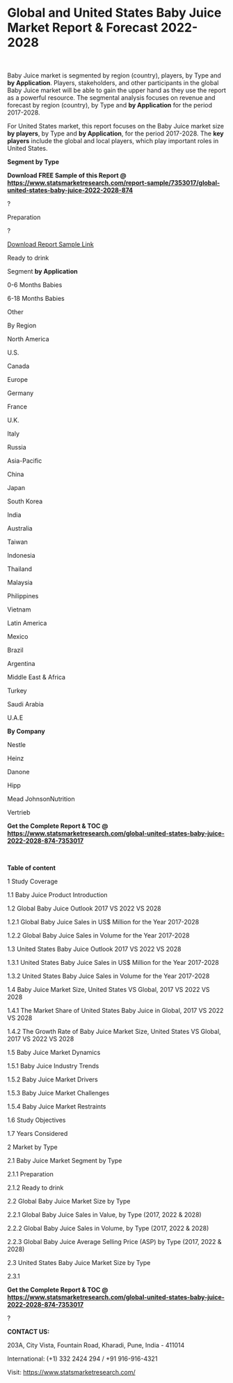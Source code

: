 <h1>Global and United States Baby Juice Market Report & Forecast 2022-2028</h1><br/><p>Baby Juice market is segmented by region (country), players, by Type and <strong>by Application</strong>. Players, stakeholders, and other participants in the global Baby Juice market will be able to gain the upper hand as they use the report as a powerful resource. The segmental analysis focuses on revenue and forecast by region (country), by Type and <strong>by Application</strong> for the period 2017-2028.</p>
 
 
 
 <p>For United States market, this report focuses on the Baby Juice market size <strong>by players</strong>, by Type and <strong>by Application</strong>, for the period 2017-2028. The <strong>key players</strong> include the global and local players, which play important roles in United States.</p>
 
 
 
 <p><strong>Segment by Type</strong></p>
 
 
 
 <div><b>Download FREE Sample of this Report @ <a href="https://www.statsmarketresearch.com/download-free-sample/7353017/global-united-states-baby-juice-2022-2028-874">https://www.statsmarketresearch.com/report-sample/7353017/global-united-states-baby-juice-2022-2028-874</a></b></div>
 
 
 
 <p>? </p>
 
 
 
 <p>Preparation</p>
 
 
 
 <p>? </p>
 
 
 
 <p><a href="https://www.statsmarketresearch.com/download-free-sample/7353017/global-united-states-baby-juice-2022-2028-874">Download Report Sample Link</a></p>
 
 
 
 <p>Ready to drink</p>
 
 
 
 <p>Segment <strong>by Application</strong></p>
 
 
 
 <p>0-6 Months Babies</p>
 
 
 
 <p>6-18 Months Babies</p>
 
 
 
 <p>Other</p>
 
 
 
 <p>By Region</p>
 
 
 
 <p>North America</p>
 
 
 
 <p>U.S.</p>
 
 
 
 <p>Canada</p>
 
 
 
 <p>Europe</p>
 
 
 
 <p>Germany</p>
 
 
 
 <p>France</p>
 
 
 
 <p>U.K.</p>
 
 
 
 <p>Italy</p>
 
 
 
 <p>Russia</p>
 
 
 
 <p>Asia-Pacific</p>
 
 
 
 <p>China</p>
 
 
 
 <p>Japan</p>
 
 
 
 <p>South Korea</p>
 
 
 
 <p>India</p>
 
 
 
 <p>Australia</p>
 
 
 
 <p>Taiwan</p>
 
 
 
 <p>Indonesia</p>
 
 
 
 <p>Thailand</p>
 
 
 
 <p>Malaysia</p>
 
 
 
 <p>Philippines</p>
 
 
 
 <p>Vietnam</p>
 
 
 
 <p>Latin America</p>
 
 
 
 <p>Mexico</p>
 
 
 
 <p>Brazil</p>
 
 
 
 <p>Argentina</p>
 
 
 
 <p>Middle East & Africa</p>
 
 
 
 <p>Turkey</p>
 
 
 
 <p>Saudi Arabia</p>
 
 
 
 <p>U.A.E</p>
 
 
 
 <p><strong>By Company</strong></p>
 
 
 
 <p>Nestle</p>
 
 
 
 <p>Heinz</p>
 
 
 
 <p>Danone</p>
 
 
 
 <p>Hipp</p>
 
 
 
 <p>Mead JohnsonNutrition</p>
 
 
 
 <p>Vertrieb</p>
 
 
 
 <div><b>Get the Complete Report & TOC @ <a href="https://www.statsmarketresearch.com/global-united-states-baby-juice-2022-2028-874-7353017">https://www.statsmarketresearch.com/global-united-states-baby-juice-2022-2028-874-7353017</a></b></div>
 
 
 
 <p><br />
 
 <b>Table of content</b></p>
 
 
 
 <p>1 Study Coverage<br />
 
 1.1 Baby Juice Product Introduction<br />
 
 1.2 Global Baby Juice Outlook 2017 VS 2022 VS 2028<br />
 
 1.2.1 Global Baby Juice Sales in US$ Million for the Year 2017-2028<br />
 
 1.2.2 Global Baby Juice Sales in Volume for the Year 2017-2028<br />
 
 1.3 United States Baby Juice Outlook 2017 VS 2022 VS 2028<br />
 
 1.3.1 United States Baby Juice Sales in US$ Million for the Year 2017-2028<br />
 
 1.3.2 United States Baby Juice Sales in Volume for the Year 2017-2028<br />
 
 1.4 Baby Juice Market Size, United States VS Global, 2017 VS 2022 VS 2028<br />
 
 1.4.1 The Market Share of United States Baby Juice in Global, 2017 VS 2022 VS 2028<br />
 
 1.4.2 The Growth Rate of Baby Juice Market Size, United States VS Global, 2017 VS 2022 VS 2028<br />
 
 1.5 Baby Juice Market Dynamics<br />
 
 1.5.1 Baby Juice Industry Trends<br />
 
 1.5.2 Baby Juice Market Drivers<br />
 
 1.5.3 Baby Juice Market Challenges<br />
 
 1.5.4 Baby Juice Market Restraints<br />
 
 1.6 Study Objectives<br />
 
 1.7 Years Considered<br />
 
 2 Market by Type<br />
 
 2.1 Baby Juice Market Segment by Type<br />
 
 2.1.1 Preparation<br />
 
 2.1.2 Ready to drink<br />
 
 2.2 Global Baby Juice Market Size by Type<br />
 
 2.2.1 Global Baby Juice Sales in Value, by Type (2017, 2022 & 2028)<br />
 
 2.2.2 Global Baby Juice Sales in Volume, by Type (2017, 2022 & 2028)<br />
 
 2.2.3 Global Baby Juice Average Selling Price (ASP) by Type (2017, 2022 & 2028)<br />
 
 2.3 United States Baby Juice Market Size by Type<br />
 
 2.3.1</p>
 
 
 
 <div><b>Get the Complete Report & TOC @ <a href="https://www.statsmarketresearch.com/global-united-states-baby-juice-2022-2028-874-7353017">https://www.statsmarketresearch.com/global-united-states-baby-juice-2022-2028-874-7353017</a></b></div>
 
 
 
 <p>? </p>
 
 
 
 <p><b>CONTACT US:</b><br />
 
 203A, City Vista, Fountain Road, Kharadi, Pune, India - 411014<br />
 
 International: (+1) 332 2424 294 / +91 916-916-4321<br />
 
 Visit: <a href="https://www.statsmarketresearch.com/">https://www.statsmarketresearch.com/</a></p>
